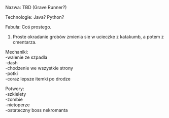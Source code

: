 Nazwa: TBD (Grave Runner?)

Technologie: Java? Python?

Fabuła: Coś prostego.
1) Proste okradanie grobów zmienia sie w ucieczke z katakumb, a potem z cmentarza.

Mechaniki:\
-walenie ze szpadla\
-dash\
-chodzenie we wszystkie strony\
-potki\
-coraz lepsze itemki po drodze

Potwory:\
-szkielety\
-zombie\
-nietoperze\
-ostateczny boss nekromanta


